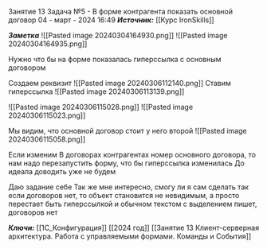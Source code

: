 
Занятие 13 Задача №5 - В форме контрагента показать основной договор
 04 - март - 2024  16:49 
***Источник:***  [[Курс IronSkills]] 

***Заметка*** 
![[Pasted image 20240304164930.png]]
![[Pasted image 20240304164935.png]]

Нужно что бы на форме показалась гиперссылка с основным договором

Создаем реквизит
![[Pasted image 20240306112140.png]]
Ставим гиперссылка
![[Pasted image 20240306113139.png]]

![[Pasted image 20240306115028.png]]
![[Pasted image 20240306115023.png]]

Мы видим, что основной договор стоит у него второй
![[Pasted image 20240306115058.png]]

Если изменим В договорах контрагентах номер основного договора, то нам надо перезапустить форму, что бы гиперссылка изменилась
До идеала доводить уже не будем

Даю задание себе
Так же мне интересно, смогу ли я сам сделать так
если договоров нет, то объект становится не невидимым, а просто перестает быть гиперссылкой и обычном текстом с выделением пишет, договоров нет

***Ключи:*** [[1С_Конфигурация]] [[2024 год]]  [[Занятие 13 Клиент-серверная архитектура. Работа с управляемыми формами. Команды и События]]